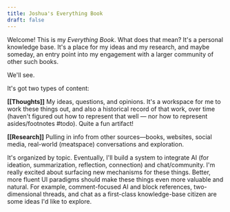 ```yaml
---
title: Joshua's Everything Book
draft: false
---
```

Welcome! This is my *Everything Book*. What does that mean? It's a personal knowledge base. It's a place for my ideas and my research, and maybe someday, an entry point into my engagement with a larger community of other such books.

We'll see.

It's got two types of content:

**[[Thoughts]]**
My ideas, questions, and opinions. It's a workspace for me to work these things out, and also a historical record of that work, over time (haven't figured out how to represent that well — nor how to represent asides/footnotes #todo). Quite a fun artifact!

**[[Research]]**
Pulling in info from other sources—books, websites, social media, real-world (meatspace) conversations and exploration.

It's organized by topic. Eventually, I'll build a system to integrate AI (for ideation, summarization, reflection, connection) and chat/community. I'm really excited about surfacing new mechanisms for these things. Better, more fluent UI paradigms should make these things even more valuable and natural. For example, comment-focused AI and block references, two-dimensional threads, and chat as a first-class knowledge-base citizen are some ideas I'd like to explore.
